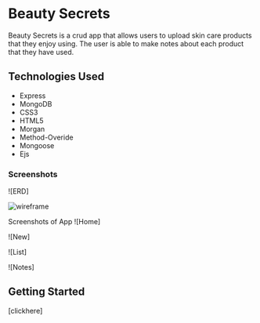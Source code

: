 # Beauty Secrets 

Beauty Secrets is a crud app that allows users to upload skin care products that they enjoy using. The user is able to make notes about each product that they have used. 


## Technologies Used
- Express
- MongoDB
- CSS3
- HTML5
- Morgan 
- Method-Overide
- Mongoose
- Ejs

### Screenshots 
![ERD]

![wireframe](../public/images/wireframe.png)

Screenshots of App
![Home]

![New]

![List]

![Notes]


## Getting Started 
[clickhere]